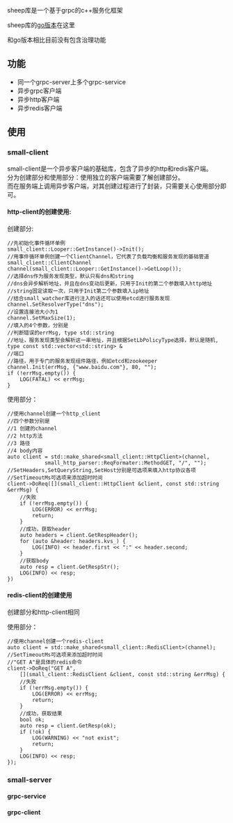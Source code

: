 sheep库是一个基于grpc的c++服务化框架

sheep库的[go版本](https://git.dev.tencent.com/tedcy/sheep.git)在这里

和go版本相比目前没有包含治理功能

## 功能
* 同一个grpc-server上多个grpc-service
* 异步grpc客户端
* 异步http客户端
* 异步redis客户端

## 使用

### small-client

small-client是一个异步客户端的基础库，包含了异步的http和redis客户端。  
分为创建部分和使用部分：使用独立的客户端需要了解创建部分。  
而在服务端上调用异步客户端，对其创建过程进行了封装，只需要关心使用部分即可。  

#### http-client的创建使用:

创建部分:

```
//先初始化事件循环单例
small_client::Looper::GetInstance()->Init();
//用事件循环单例创建一个ClientChannel，它代表了负载均衡和服务发现的基础管道
small_client::ClientChannel channel(small_client::Looper::GetInstance()->GetLoop());
//选择dns作为服务发现类型，默认只有dns和string
//dns会异步解析地址，并且在dns变动后更新，只用于Init的第二个参数填入http地址
//string固定读取一次，只用于Init第二个参数填入ip地址
//结合small_watcher库进行注入的话还可以使用etcd进行服务发现
channel.SetResolverType("dns");
//设置连接池大小为1
channel.SetMaxSize(1);
//填入的4个参数，分别是
//判断错误的errMsg, type std::string
//地址，服务发现类型会解析这一串地址，并且根据SetLbPolicyType选择，默认是随机, type const std::vector<std::string> &
//端口
//路径，用于专门的服务发现组件路径，例如etcd和zookeeper
channel.Init(errMsg, {"www.baidu.com"}, 80, "");
if (!errMsg.empty()) {
    LOG(FATAL) << errMsg;
}
```

使用部分：

```
//使用channel创建一个http_client
//四个参数分别是
//1 创建的channel
//2 http方法
//3 路径
//4 body内容
auto client = std::make_shared<small_client::HttpClient>(channel,
            small_http_parser::ReqFormater::MethodGET, "/", "");
//SetHeaders,SetQueryString,SetHost分别是可选项来填入http协议各项
//SetTimeoutMs可选项来添加超时时间
client->DoReq([](small_client::HttpClient &client, const std::string &errMsg) {
    //失败
    if (!errMsg.empty()) {
        LOG(ERROR) << errMsg;
        return;
    }
    //成功，获取header
    auto headers = client.GetRespHeader();
    for (auto &header: headers.kvs_) {
        LOG(INFO) << header.first << ":" << header.second;
    }
    //获取body
    auto resp = client.GetRespStr();
    LOG(INFO) << resp;
})
```

#### redis-client的创建使用

创建部分和http-client相同

使用部分：
```
//使用channel创建一个redis-client
auto client = std::make_shared<small_client::RedisClient>(channel);
//SetTimeoutMs可选项来添加超时时间
//"GET A"是具体的redis命令
client->DoReq("GET A", 
    [](small_client::RedisClient &client, const std::string &errMsg) {
    //失败
    if (!errMsg.empty()) {
        LOG(ERROR) << errMsg;
        return;
    }
    //成功，获取结果
    bool ok;
    auto resp = client.GetResp(ok);
    if (!ok) {
        LOG(WARNING) << "not exist";
        return;
    }
    LOG(INFO) << resp;
});
```

### small-server

#### grpc-service

#### grpc-client
